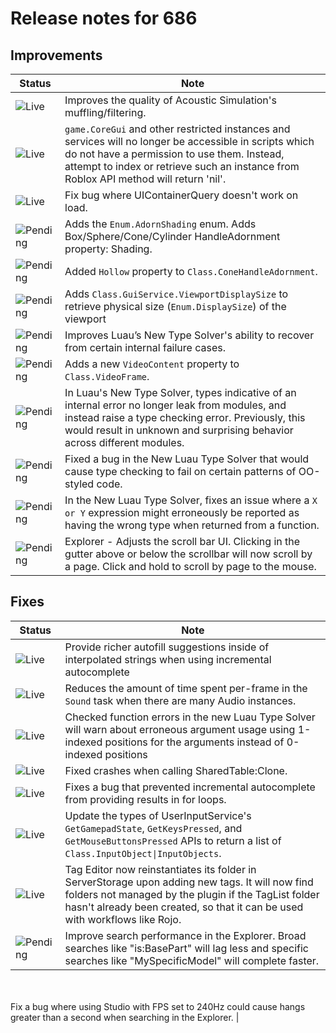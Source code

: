 # Release notes for 686

## Improvements

| Status | Note |
|--------|------|
| ![Live](https://img.shields.io/badge/Live-009E57?style=flat)  | Improves the quality of Acoustic Simulation's muffling/filtering. |
| ![Live](https://img.shields.io/badge/Live-009E57?style=flat)  | `game.CoreGui` and other restricted instances and services will no longer be accessible in scripts which do not have a permission to use them. Instead, attempt to index or retrieve such an instance from Roblox API method will return 'nil'. |
| ![Live](https://img.shields.io/badge/Live-009E57?style=flat)  | Fix bug where UIContainerQuery doesn't work on load. |
| ![Pending](https://img.shields.io/badge/Pending-DEA517?style=flat)  | Adds the `Enum.AdornShading` enum. Adds Box/Sphere/Cone/Cylinder HandleAdornment property: Shading. |
| ![Pending](https://img.shields.io/badge/Pending-DEA517?style=flat)  | Added `Hollow` property to `Class.ConeHandleAdornment`. |
| ![Pending](https://img.shields.io/badge/Pending-DEA517?style=flat)  | Adds `Class.GuiService.ViewportDisplaySize` to retrieve physical size (`Enum.DisplaySize`) of the viewport |
| ![Pending](https://img.shields.io/badge/Pending-DEA517?style=flat)  | Improves Luau’s New Type Solver's ability to recover from certain internal failure cases. |
| ![Pending](https://img.shields.io/badge/Pending-DEA517?style=flat)  | Adds a new `VideoContent` property to `Class.VideoFrame`. |
| ![Pending](https://img.shields.io/badge/Pending-DEA517?style=flat)  | In Luau's New Type Solver, types indicative of an internal error no longer leak from modules, and instead raise a type checking error. Previously, this would result in unknown and surprising behavior across different modules. |
| ![Pending](https://img.shields.io/badge/Pending-DEA517?style=flat)  | Fixed a bug in the New Luau Type Solver that would cause type checking to fail on certain patterns of OO-styled code. |
| ![Pending](https://img.shields.io/badge/Pending-DEA517?style=flat)  | In the New Luau Type Solver, fixes an issue where a `X or Y` expression might erroneously be reported as having the wrong type when returned from a function. |
| ![Pending](https://img.shields.io/badge/Pending-DEA517?style=flat)  | Explorer - Adjusts the scroll bar UI. Clicking in the gutter above or below the scrollbar will now scroll by a page. Click and hold to scroll by page to the mouse. |
## Fixes

| Status | Note |
|--------|------|
| ![Live](https://img.shields.io/badge/Live-009E57?style=flat)  | Provide richer autofill suggestions inside of interpolated strings when using incremental autocomplete |
| ![Live](https://img.shields.io/badge/Live-009E57?style=flat)  | Reduces the amount of time spent per-frame in the `Sound` task when there are many Audio instances. |
| ![Live](https://img.shields.io/badge/Live-009E57?style=flat)  | Checked function errors in the new Luau Type Solver will warn about erroneous argument usage using 1-indexed positions for the arguments instead of 0-indexed positions |
| ![Live](https://img.shields.io/badge/Live-009E57?style=flat)  | Fixed crashes when calling SharedTable:Clone. |
| ![Live](https://img.shields.io/badge/Live-009E57?style=flat)  | Fixes a bug that prevented incremental autocomplete from providing results in for loops. |
| ![Live](https://img.shields.io/badge/Live-009E57?style=flat)  | Update the types of UserInputService's `GetGamepadState`, `GetKeysPressed`, and `GetMouseButtonsPressed` APIs to return a list of `Class.InputObject\|InputObjects`. |
| ![Live](https://img.shields.io/badge/Live-009E57?style=flat)  | Tag Editor now reinstantiates its folder in ServerStorage upon adding new tags. It will now find folders not managed by the plugin if the TagList folder hasn't already been created, so that it can be used with workflows like Rojo. |
| ![Pending](https://img.shields.io/badge/Pending-DEA517?style=flat)  | Improve search performance in the Explorer. Broad searches like "is:BasePart" will lag less and specific searches like "MySpecificModel" will complete faster.<br><br>Fix a bug where using Studio with FPS set to 240Hz could cause hangs greater than a second when searching in the Explorer. |
